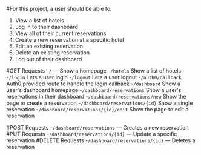 #For this project, a user should be able to:

1. View a list of hotels
2. Log in to their dashboard
3. View all of their current reservations
4. Create a new reservation at a specific hotel
5. Edit an existing reservation
6. Delete an existing reservation
7. Log out of their dashboard

#GET Requests
-```/``` — Show a homepage
-```/hotels```  Show a list of hotels
-```/login```  Lets a user login
-```/logout```  Lets a user logout
-```/auth0/callback```  Auth0 provided route to handle the login callback
-```/dashboard```  Show a user's dashboard homepage
-```/dashboard/reservations```  Show a user's reservations in their dashboard
-```/dashboard/reservations/new```  Show the page to create a reservation
-```/dashboard/reservations/{id}```  Show a single reservation
-```/dashboard/reservations/{id}/edit```  Show the page to edit a reservation

#POST Requests
-```/dashboard/reservations``` — Creates a new reservation
#PUT Requests
-```/dashboard/reservations/{id}``` — Update a specific reservation
#DELETE Requests
-```/dashboard/reservations/{id}``` — Deletes a reservation
